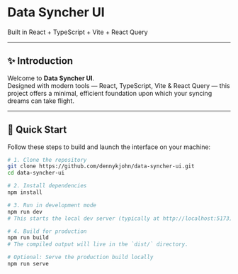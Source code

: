 # Data Syncher UI

Built in React + TypeScript + Vite + React Query

---

## ✨ Introduction

Welcome to **Data Syncher UI**.  
Designed with modern tools — React, TypeScript, Vite & React Query — this project offers a minimal, efficient foundation upon which your syncing dreams can take flight.

---

## 🚀 Quick Start

Follow these steps to build and launch the interface on your machine:

```bash
# 1. Clone the repository
git clone https://github.com/dennykjohn/data-syncher-ui.git
cd data-syncher-ui

# 2. Install dependencies
npm install

# 3. Run in development mode
npm run dev
# This starts the local dev server (typically at http://localhost:5173) with hot-reload.

# 4. Build for production
npm run build
# The compiled output will live in the `dist/` directory.

# Optional: Serve the production build locally
npm run serve
```
